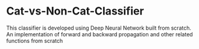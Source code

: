 # Cat-vs-Non-Cat-Classifier
This classifier is developed using Deep Neural Network built from scratch. An implementation of forward and backward propagation and other related functions from scratch 
